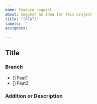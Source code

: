 ```yaml
---
name: Feature request
about: Suggest an idea for this project
title: "[FEAT]"
labels: ''
assignees: ''

---
```


## Title
### Branch
* [] Feat1
* [] Feat2

### Addition or Description

